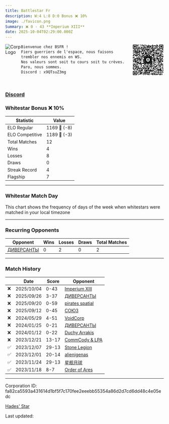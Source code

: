 ```yaml
---
title: ​Battlestar Fr
description: W:4 L:8 D:0 Bonus ❌ 10%
image: ./favicon.png
Summary: ❌ 0 - 43 **Imperium XIII**
date: 2025-10-04T02:29:00.000Z
---
```

<head>
<link rel="icon" type="image/x-icon" href="./favicon.ico">
</head>
<img align="left" width="50" height="50" src="./favicon.ico" alt="Corp Logo"><img align="right" width="100" height="100" src="./qr.png" alt="QR Code">

```
Bienvenue chez BSFR !
Fiers guerriers de l'espace, nous faisons trembler nos ennemis en WS.
Nos valeurs sont soit tu cours soit tu crèves.
Paro, nous sommes.
Discord : x9QTsuZ3mg
```
<br>

### [Discord](https://discord.gg/x9QTsuZ3mg)
### Whitestar Bonus ❌ 10%

| Statistic | Value |
| --- | --- |
| ELO Regular | 1169 🔻  (-8)|
| ELO Competitive | 1189 🔻  (-3)|
| Total Matches | 12 |
| Wins | 4 |
| Losses | 8 |
| Draws | 0 |
| Streak Record | 4 |
| Flagship | 7 |

---

### Whitestar Match Day

This chart shows the frequency of days of the week when whitestars were matched in your local timezone

<!-- Load Chart.js from jsDelivr CDN -->
<script src="https://cdn.jsdelivr.net/npm/chart.js@4.0.1"></script>

<!-- Create a canvas element where the chart will be rendered -->
<canvas id="myChart" width="400" height="200"></canvas>

<!-- JavaScript code to render the bar chart -->
<script>
    document.addEventListener("DOMContentLoaded", function() {
        // Ensure scanTime is an array; if empty, handle accordingly
        let timestamps = [1759112940,1758454043,1757924587,1757272906,1716565651,1705756168,1704639467,1702727041,1701518848,1701001615,1700409537,1699912974];

        const fontColor = 'rgba(64, 128, 160, 1)';

        // Function to convert Unix timestamps to day of the week (0=Sunday, 6=Saturday)
        function getDayOfWeek(timestamp) {
            return new Date(timestamp * 1000).getDay();
        }

        // Initialize an array to count occurrences for each day of the week
        let dayCounts = [0, 0, 0, 0, 0, 0, 0];

        // Populate the dayCounts array based on the scanTime data
        timestamps.forEach(ts => {
            let dayOfWeek = getDayOfWeek(ts);
            dayCounts[dayOfWeek]++;
        });

        // Chart.js configuration for the bar chart
        const data = {
            labels: ['Sunday', 'Monday', 'Tuesday', 'Wednesday', 'Thursday', 'Friday', 'Saturday'],
            datasets: [{
                data: dayCounts,
                backgroundColor: [
                    'rgba(0, 191, 255, 0.2)',   // Deep Sky Blue (Sunday)
                    'rgba(135, 206, 250, 0.2)', // Light Sky Blue (Monday)
                    'rgba(173, 216, 230, 0.2)', // Light Blue (Tuesday)
                    'rgba(214, 236, 243, 0.2)', // Custom light blue (Wednesday)
                    'rgba(173, 216, 230, 0.2)', // Light Blue (Thursday)
                    'rgba(135, 206, 250, 0.2)', // Light Sky Blue (Friday)
                    'rgba(0, 191, 255, 0.2)'    // Deep Sky Blue (Saturday)
                ],
                borderColor: [
                    'rgba(0, 191, 255, 1)',
                    'rgba(135, 206, 250, 1)',
                    'rgba(173, 216, 230, 1)',
                    'rgba(214, 236, 243, 1)',
                    'rgba(173, 216, 230, 1)',
                    'rgba(135, 206, 250, 1)',
                    'rgba(0, 191, 255, 1)'
                ],
                borderWidth: 1,
                minBarLength: 5
            }]
        };

        const config = {
            type: 'bar',
            data: data,
            options: {
                scales: {
                    y: {
                        beginAtZero: true,
                        ticks: {
                            stepSize: 1,
                            color: fontColor
                        },
                        grid: {
                            color: 'rgba(255, 255, 255, 0.2)'
                        }
                    },
                    x: {
                        ticks: {
                            color: fontColor
                        },
                        grid: {
                            display: false 
                        }
                    }
                },
                plugins: {
                    legend: {
                        display: false
                    }
                }
            }
        };

        // Render the chart
        const ctx = document.getElementById('myChart').getContext('2d');
        const myChart = new Chart(ctx, config);
    });
</script>
    
---
### Recurring Opponents

| Opponent | Wins | Losses | Draws | Total Matches |
| --- | --- | --- | --- | --- |
| [ДИВЕРСАНТЫ](https://ws.tsl.rocks/corp/888c6867d19667e4ed2d1c33723960d52d5f92fd8a93eb6ff380d218604939fb/) | 0 | 2 | 0 | 2 |

---
### Match History

|  | Date | Score | Opponent |
| --- | --- | --- | --- |
| ❌ | 2025/10/04 | 0-43 | [Imperium XIII](https://ws.tsl.rocks/corp/0d52edf77b0cdeaaea6ebc20a7f5b6a60372b535bf96f556b31e2243dc8ee75a/) |
| ❌ | 2025/09/26 | 3-37 | [ДИВЕРСАНТЫ](https://ws.tsl.rocks/corp/888c6867d19667e4ed2d1c33723960d52d5f92fd8a93eb6ff380d218604939fb/) |
| ❌ | 2025/09/20 | 0-59 | [pirates spatial](https://ws.tsl.rocks/corp/3ff4602678e19275d9891fa0d9d34ecd5b9bfaf88bb39e35b30372cac2981a40/) |
| ❌ | 2025/09/12 | 0-45 | [СОЮЗ](https://ws.tsl.rocks/corp/068cec010bfee0723895562d4bf580b93628758a762b6918d384fef632d281ab/) |
| ❌ | 2024/05/29 | 4-51 | [VoidCorp](https://ws.tsl.rocks/corp/b866417e5607f8434347bb5f986e37c4fa7dda68b3882f0135d186043d3f68a3/) |
| ❌ | 2024/01/25 | 0-21 | [ДИВЕРСАНТЫ](https://ws.tsl.rocks/corp/888c6867d19667e4ed2d1c33723960d52d5f92fd8a93eb6ff380d218604939fb/) |
| ❌ | 2024/01/12 | 0-22 | [Duchy Arrakis](https://ws.tsl.rocks/corp/6c8c526b366a9e9eb3eba3d3107b628042c005db03530961b24a722cc58a339e/) |
| ❌ | 2023/12/21 | 13-17 | [CommCody & LPA](https://ws.tsl.rocks/corp/211f33fe81910ba6692148af7d2bc4fe851f48bec79ca579ed16aa0ca50b36bb/) |
| ✅ | 2023/12/07 | 29-13 | [Stone Legion](https://ws.tsl.rocks/corp/60cd15c27192f777f2e4abc413a83d4ab33bbccd7764a387afd2347dcd3d751a/) |
| ✅ | 2023/12/01 | 20-14 | [alienigenas](https://ws.tsl.rocks/corp/1c092f1b0e9645193eac68e27b29b2b9fef39474fd8924495abec6754857a8f9/) |
| ✅ | 2023/11/24 | 29-13 | [星舰月球](https://ws.tsl.rocks/corp/b9a3e1e7fd3a235db7f440974db9210dc9a3b85c39fd437099f32f53cfe1e21c/) |
| ✅ | 2023/11/18 | 8-7 | [Order of Ares](https://ws.tsl.rocks/corp/ed566147265086b7d56b1df1fd1deca6db34c89448bd784f644d9e68cbe9330e/) |

---
Corporation ID: fa82ca5593a431614d1bf5f7c170fee2eeebb55354a86d2d7cd6dd48c4e05edc

[Hades' Star](https://www.hadesstar.com)
<script src="/assets/localtime.js"></script>
<div>
  Last updated: <span class="last-updated-date" data-unix-time="1759544940"></span>
</div>
